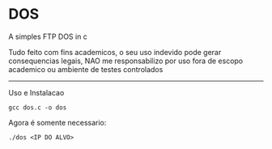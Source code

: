 # DOS
A simples FTP DOS in c

Tudo feito com fins academicos, o seu uso indevido pode gerar consequencias legais, NAO me responsabilizo por uso fora de escopo academico
ou ambiente de testes controlados

----

Uso e Instalacao


```gcc dos.c -o dos```

Agora é somente necessario:

```./dos <IP DO ALVO>```
